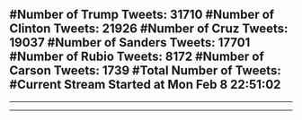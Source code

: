 #Number of Trump Tweets: 31710
#Number of Clinton Tweets: 21926
#Number of Cruz Tweets: 19037
#Number of Sanders Tweets: 17701
#Number of Rubio Tweets: 8172
#Number of Carson Tweets: 1739
#Total Number of Tweets:  
#Current Stream Started at Mon Feb  8 22:51:02
---
---
---

